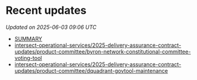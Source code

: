 # Recent updates

_Updated on 2025-06-03 09:06 UTC_

* [SUMMARY](https://docs.intersectmbo.org/SUMMARY)
* [intersect-operational-services/2025-delivery-assurance-contract-updates/product-committee/byron-network-constitutional-committee-voting-tool](https://docs.intersectmbo.org/intersect-operational-services/2025-delivery-assurance-contract-updates/product-committee/byron-network-constitutional-committee-voting-tool)
* [intersect-operational-services/2025-delivery-assurance-contract-updates/product-committee/dquadrant-govtool-maintenance](https://docs.intersectmbo.org/intersect-operational-services/2025-delivery-assurance-contract-updates/product-committee/dquadrant-govtool-maintenance)
